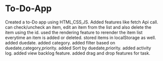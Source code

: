 # To-Do-App

Created a to-Do app using HTML,CSS,JS.
Added features like fetch Api call.
can check/uncheck an item, edit an item from the list and
also delete the item using the id.
used the rendering feature to rerender the item list everytime an item is added or deleted.
stored items in localStorage as well.
added duedate.
added category.
added filter based on duedate,category,priority.
added Sort by duedate,priority.
added activity log.
added view backlog feature.
added drag and drop features for task.